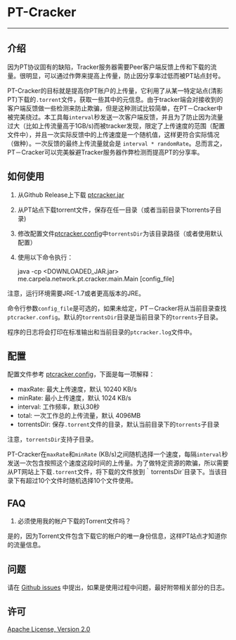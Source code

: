 # PT-Cracker
---

## 介绍

因为PT协议固有的缺陷，Tracker服务器需要Peer客户端反馈上传和下载的流量。很明显，可以通过作弊来提高上传量，防止因分享率过低而被PT站点封号。

PT-Cracker的目标就是提高你PT账户的上传量，它利用了从某一特定站点(清影PT)下载的`.torrent`文件，获取一些其中的元信息。由于tracker端会对接收到的客户端反馈做一些检测来防止欺骗，但是这种测试比较简单，在PT－Cracker中被完美绕过。本工具每`interval`秒发送一次客户端反馈，并且为了防止因为流量过大（比如上传流量高于1GB/s)而被tracker发现，限定了上传速度的范围（配置文件中），并且一次实际反馈中的上传速度是一个随机值，这样更符合实际情况（做种）。一次反馈的最终上传流量就会是
`interval * randomRate`。总而言之，PT－Cracker可以完美躲避Tracker服务器作弊检测而提高PT的分享率。

## 如何使用

1. 从Github Release上下载 [ptcracker.jar](https://github.com/hoverwinter/ptcracker/releases/download/v0.1.0/ptcracker.jar)

2. 从PT站点下载torrent文件，保存在任一目录（或者当前目录下torrents子目录)

3. 修改配置文件[ptcracker.config](https://github.com/hoverwinter/ptcracker/releases/download/v0.1.0/ptcracker.config)中`torrentsDir`为该目录路径（或者使用默认配置）

4. 使用以下命令执行：

    java -cp  <DOWNLOADED_JAR.jar>  me.carpela.network.pt.cracker.main.Main [config_file]

注意，运行环境需要JRE-1.7或者更高版本的JRE。

命令行参数`config_file`是可选的，如果未给定，PT－Cracker将从当前目录查找`ptcracker.config`。默认的`torrentsDir`目录是当前目录下的`torrents`子目录。

程序的日志将会打印在标准输出和当前目录的`ptcracker.log`文件中。

## 配置

配置文件参考 [ptcracker.config](https://github.com/hoverwinter/ptcracker/blob/master/ptcracker.config)，下面是每一项解释：

- maxRate: 最大上传速度，默认 10240 KB/s
- minRate: 最小上传速度，默认 1024 KB/s
- interval: 工作频率，默认30秒
- total: 一次工作总的上传流量，默认 4096MB
- torrentsDir: 保存`.torrent`文件的目录，默认当前目录下的`torrents`子目录

注意，`torrentsDir`支持子目录。

PT-Cracker在`maxRate`和`minRate` (KB/s)之间随机选择一个速度，每隔`interval`秒发送一次包含按照这个速度这段时间的上传量。为了做特定资源的欺骗，所以需要从PT网站上下载`.torrent`文件，将下载的文件放到｀torrentsDir`目录下。当该目录下有超过10个文件时随机选择10个文件使用。

## FAQ

1. 必须使用我的帐户下载的Torrent文件吗？

是的，因为Torrent文件包含下载它的帐户的唯一身份信息，这样PT站点才知道你的流量信息。

## 问题

请在 [Github issues](https://github.com/hoverwinter/ptcracker/issues) 中提出，如果是使用过程中问题，最好附带相关部分的日志。

## 许可

[Apache License, Version 2.0](http://www.apache.org/licenses/LICENSE-2.0)
